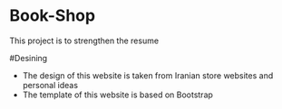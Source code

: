 # Book-Shop
This project is to strengthen the resume

#Desining
* The design of this website is taken from Iranian store websites and personal ideas
* The template of this website is based on Bootstrap

